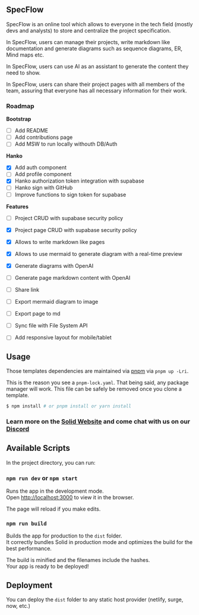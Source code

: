 ## SpecFlow

SpecFlow is an online tool which allows to everyone in the tech field (mostly devs and analysts) to store and centralize the project specification.

In SpecFlow, users can manage their projects, write markdown like documentation and generate diagrams such as sequence diagrams, ER, Mind maps etc. 

In SpecFlow, users can use AI as an assistant to generate the content they need to show.

In SpecFlow, users can share their project pages with all members of the team, assuring that everyone has all necessary information for their work.

### Roadmap

**Bootstrap**

- [ ] Add README
- [ ] Add contributions page
- [ ] Add MSW to run locally withouth  DB/Auth

**Hanko**

- [X] Add auth component
- [ ] Add profile component
- [X] Hanko authorization token integration with supabase
- [ ] Hanko sign with GitHub
- [ ] Improve functions to sign token for supabase
           
**Features**
- [ ] Project CRUD with supabase security policy
- [X] Project page CRUD with supabase security policy
- [X] Allows to write markdown like pages
- [X] Allows to use mermaid to generate diagram with a real-time preview
- [X] Generate diagrams with OpenAI
- [ ] Generate page markdown content with OpenAI
- [ ] Share link
- [ ] Export mermaid diagram to image
- [ ] Export page to md
- [ ] Sync file with File System API
- [ ] Add responsive layout for mobile/tablet


## Usage

Those templates dependencies are maintained via [pnpm](https://pnpm.io) via `pnpm up -Lri`.

This is the reason you see a `pnpm-lock.yaml`. That being said, any package manager will work. This file can be safely be removed once you clone a template.

```bash
$ npm install # or pnpm install or yarn install
```

### Learn more on the [Solid Website](https://solidjs.com) and come chat with us on our [Discord](https://discord.com/invite/solidjs)

## Available Scripts

In the project directory, you can run:

### `npm run dev` or `npm start`

Runs the app in the development mode.<br>
Open [http://localhost:3000](http://localhost:3000) to view it in the browser.

The page will reload if you make edits.<br>

### `npm run build`

Builds the app for production to the `dist` folder.<br>
It correctly bundles Solid in production mode and optimizes the build for the best performance.

The build is minified and the filenames include the hashes.<br>
Your app is ready to be deployed!

## Deployment

You can deploy the `dist` folder to any static host provider (netlify, surge, now, etc.)
